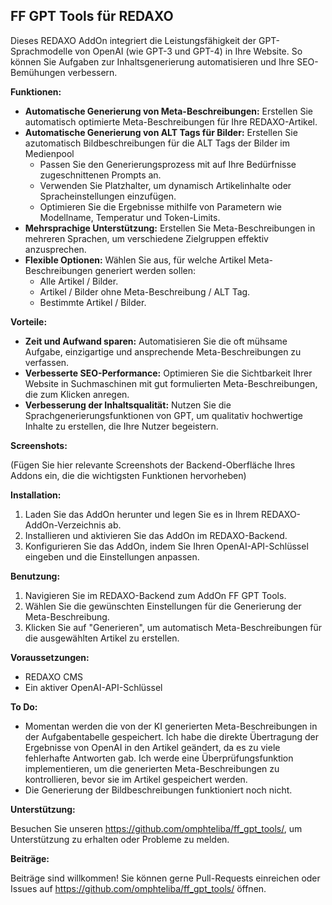 ## FF GPT Tools für REDAXO

Dieses REDAXO AddOn integriert die Leistungsfähigkeit der GPT-Sprachmodelle von OpenAI (wie GPT-3 und GPT-4) in Ihre Website. So können Sie Aufgaben zur Inhaltsgenerierung automatisieren und Ihre SEO-Bemühungen verbessern.

**Funktionen:**

- **Automatische Generierung von Meta-Beschreibungen:** Erstellen Sie automatisch optimierte Meta-Beschreibungen für Ihre REDAXO-Artikel.
- **Automatische Generierung von ALT Tags für Bilder:** Erstellen Sie azutomatisch Bildbeschreibungen für die ALT Tags der Bilder im Medienpool
    - Passen Sie den Generierungsprozess mit auf Ihre Bedürfnisse zugeschnittenen Prompts an.
    - Verwenden Sie Platzhalter, um dynamisch Artikelinhalte oder Spracheinstellungen einzufügen.
    - Optimieren Sie die Ergebnisse mithilfe von Parametern wie Modellname, Temperatur und Token-Limits.
- **Mehrsprachige Unterstützung:** Erstellen Sie Meta-Beschreibungen in mehreren Sprachen, um verschiedene Zielgruppen effektiv anzusprechen.
- **Flexible Optionen:** Wählen Sie aus, für welche Artikel Meta-Beschreibungen generiert werden sollen:
    - Alle Artikel / Bilder.
    - Artikel / Bilder ohne Meta-Beschreibung / ALT Tag.
    - Bestimmte Artikel / Bilder.

**Vorteile:**

- **Zeit und Aufwand sparen:** Automatisieren Sie die oft mühsame Aufgabe, einzigartige und ansprechende Meta-Beschreibungen zu verfassen.
- **Verbesserte SEO-Performance:** Optimieren Sie die Sichtbarkeit Ihrer Website in Suchmaschinen mit gut formulierten Meta-Beschreibungen, die zum Klicken anregen.
- **Verbesserung der Inhaltsqualität:** Nutzen Sie die Sprachgenerierungsfunktionen von GPT, um qualitativ hochwertige Inhalte zu erstellen, die Ihre Nutzer begeistern.

**Screenshots:**

(Fügen Sie hier relevante Screenshots der Backend-Oberfläche Ihres Addons ein, die die wichtigsten Funktionen hervorheben)

**Installation:**

1. Laden Sie das AddOn herunter und legen Sie es in Ihrem REDAXO-AddOn-Verzeichnis ab.
2. Installieren und aktivieren Sie das AddOn im REDAXO-Backend.
3. Konfigurieren Sie das AddOn, indem Sie Ihren OpenAI-API-Schlüssel eingeben und die Einstellungen anpassen.

**Benutzung:**

1. Navigieren Sie im REDAXO-Backend zum AddOn FF GPT Tools.
2. Wählen Sie die gewünschten Einstellungen für die Generierung der Meta-Beschreibung.
3. Klicken Sie auf "Generieren", um automatisch Meta-Beschreibungen für die ausgewählten Artikel zu erstellen.

**Voraussetzungen:**

- REDAXO CMS
- Ein aktiver OpenAI-API-Schlüssel

**To Do:**
- Momentan werden die von der KI generierten Meta-Beschreibungen in der Aufgabentabelle gespeichert. Ich habe die direkte Übertragung der Ergebnisse von OpenAI in den Artikel geändert, da es zu viele fehlerhafte Antworten gab. Ich werde eine Überprüfungsfunktion implementieren, um die generierten Meta-Beschreibungen zu kontrollieren, bevor sie im Artikel gespeichert werden.
- Die Generierung der Bildbeschreibungen funktioniert noch nicht.

**Unterstützung:**

Besuchen Sie unseren https://github.com/omphteliba/ff_gpt_tools/, um Unterstützung zu erhalten oder Probleme zu melden.

**Beiträge:**

Beiträge sind willkommen! Sie können gerne Pull-Requests einreichen oder Issues auf https://github.com/omphteliba/ff_gpt_tools/ öffnen.


